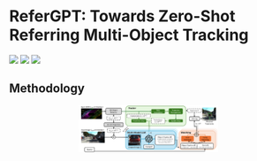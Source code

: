 # ReferGPT: Towards Zero-Shot Referring Multi-Object Tracking

![](https://github.com/Tzoulio/ReferGPT/blob/main/img/in_front_cars.gif)
![](https://github.com/Tzoulio/ReferGPT/blob/main/img/same_direction.gif)
![](https://github.com/Tzoulio/ReferGPT/blob/main/img/black_cars.gif)

## Methodology 
<div align="center">
  <img src="./img/main_architecture.png" width=50% height="50%">
</div>
